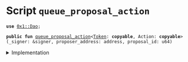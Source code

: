 
<a name="queue_proposal_action"></a>

# Script `queue_proposal_action`





<pre><code><b>use</b> <a href="../../modules/doc/Dao.md#0x1_Dao">0x1::Dao</a>;
</code></pre>




<pre><code><b>public</b> <b>fun</b> <a href="queue_proposal_action.md#queue_proposal_action">queue_proposal_action</a>&lt;<a href="../../modules/doc/Token.md#0x1_Token">Token</a>: <b>copyable</b>, Action: <b>copyable</b>&gt;(_signer: &signer, proposer_address: address, proposal_id: u64)
</code></pre>



<details>
<summary>Implementation</summary>


<pre><code><b>fun</b> <a href="queue_proposal_action.md#queue_proposal_action">queue_proposal_action</a>&lt;<a href="../../modules/doc/Token.md#0x1_Token">Token</a>: <b>copyable</b>, Action: <b>copyable</b>&gt;(
    _signer: &signer,
    proposer_address: address,
    proposal_id: u64,
) {
    <a href="../../modules/doc/Dao.md#0x1_Dao_queue_proposal_action">Dao::queue_proposal_action</a>&lt;<a href="../../modules/doc/Token.md#0x1_Token">Token</a>, Action&gt;(proposer_address, proposal_id);
}
</code></pre>



</details>

